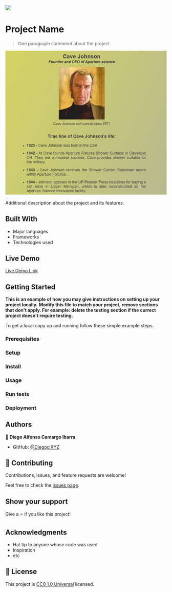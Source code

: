 ![](https://img.shields.io/badge/Uneweb-blue)

# Project Name

> One paragraph statement about the project.

![screenshot](./lemons.PNG)

Additional description about the project and its features.

## Built With

- Major languages
- Frameworks
- Technologies used

## Live Demo

[Live Demo Link](https://diegocixyz.github.io/Tribute_page_FFC/)


## Getting Started

**This is an example of how you may give instructions on setting up your project locally.**
**Modify this file to match your project, remove sections that don't apply. For example: delete the testing section if the currect project doesn't require testing.**


To get a local copy up and running follow these simple example steps.

### Prerequisites

### Setup

### Install

### Usage

### Run tests

### Deployment



## Authors

👤 **Diego Alfonso Camargo Ibarra**

- GitHub: [@DiegociXYZ](https://github.com/DiegociXYZ)



## 🤝 Contributing

Contributions, issues, and feature requests are welcome!

Feel free to check the [issues page](https://github.com/DiegociXYZ/Tribute_page_FFC/issues/).

## Show your support

Give a ⭐️ if you like this project!

## Acknowledgments

- Hat tip to anyone whose code was used
- Inspiration
- etc

## 📝 License

This project is [CC0 1.0 Universal](LICENSE) licensed.